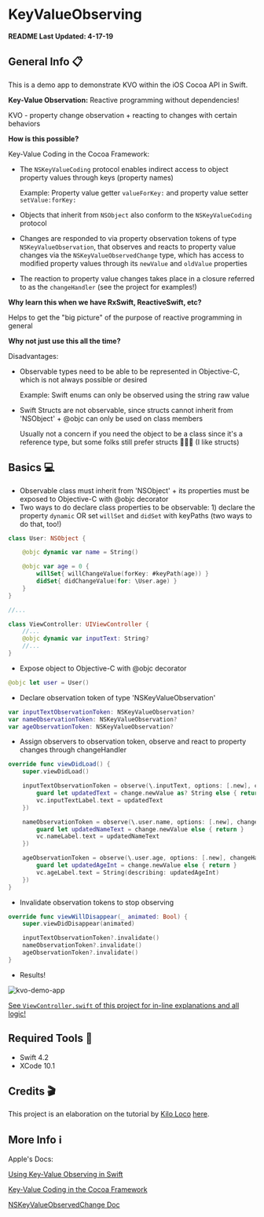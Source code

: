 # KeyValueObserving

**README Last Updated: 4-17-19**

## General Info :clipboard:

This is a demo app to demonstrate KVO within the iOS Cocoa API in Swift.

**Key-Value Observation:** Reactive programming without dependencies!

KVO - property change observation + reacting to changes with certain behaviors

**How is this possible?**

Key-Value Coding in the Cocoa Framework:

- The `NSKeyValueCoding` protocol enables indirect access to object property values through keys (property names)
    
    Example: Property value getter `valueForKey:` and property value setter `setValue:forKey:`

- Objects that inherit from `NSObject` also conform to the `NSKeyValueCoding` protocol

- Changes are responded to via property observation tokens of type `NSKeyValueObservation`, that observes and reacts to property value changes via the `NSKeyValueObservedChange` type, which has access to modified property values through its `newValue` and `oldValue` properties

- The reaction to property value changes takes place in a closure referred to as the `changeHandler` (see the project for examples!)

**Why learn this when we have RxSwift, ReactiveSwift, etc?**

Helps to get the "big picture" of the purpose of reactive programming in general  

**Why not just use this all the time?**

Disadvantages:

- Observable types need to be able to be represented in Objective-C, which is not always possible or desired

    Example: Swift enums can only be observed using the string raw value
      
- Swift Structs are not observable, since structs cannot inherit from 'NSObject' + @objc can only be used on class members

    Usually not a concern if you need the object to be a class since it's a reference type, but some folks still prefer structs 🤷🏾‍♀️ (I like structs)
     
## Basics :computer:

- Observable class must inherit from 'NSObject' + its properties must be exposed to Objective-C with @objc decorator
- Two ways to do declare class properties to be observable: 1) declare the property `dynamic` OR set `willSet` and `didSet` with keyPaths (two ways to do that, too!)

```swift
class User: NSObject {

    @objc dynamic var name = String()

    @objc var age = 0 {
        willSet{ willChangeValue(forKey: #keyPath(age)) }
        didSet{ didChangeValue(for: \User.age) }
    }
}

//...

class ViewController: UIViewController {
    //...
    @objc dynamic var inputText: String?
    //...
}
```

- Expose object to Objective-C with @objc decorator

```swift
@objc let user = User()
```
- Declare observation token of type 'NSKeyValueObservation'

```swift
var inputTextObservationToken: NSKeyValueObservation?
var nameObservationToken: NSKeyValueObservation?
var ageObservationToken: NSKeyValueObservation?
```
- Assign observers to observation token, observe and react to property changes through changeHandler

```swift
override func viewDidLoad() {
    super.viewDidLoad()

    inputTextObservationToken = observe(\.inputText, options: [.new], changeHandler: { (vc, change) in
        guard let updatedText = change.newValue as? String else { return }
        vc.inputTextLabel.text = updatedText
    })

    nameObservationToken = observe(\.user.name, options: [.new], changeHandler: { (vc, change) in
        guard let updatedNameText = change.newValue else { return }
        vc.nameLabel.text = updatedNameText
    })

    ageObservationToken = observe(\.user.age, options: [.new], changeHandler: { (vc, change) in
        guard let updatedAgeInt = change.newValue else { return }
        vc.ageLabel.text = String(describing: updatedAgeInt)
    })
}
```
- Invalidate observation tokens to stop observing

```swift
override func viewWillDisappear(_ animated: Bool) {
    super.viewDidDisappear(animated)

    inputTextObservationToken?.invalidate()
    nameObservationToken?.invalidate()
    ageObservationToken?.invalidate()
}
```

- Results!

![kvo-demo-app](https://user-images.githubusercontent.com/8409475/54553143-f2892e80-4987-11e9-85ce-0e15f7b849f0.gif "KVO Demo App")
     
[See `ViewController.swift` of this project for in-line explanations and all logic!](https://github.com/BritneyS/KeyValueObserving/blob/master/KeyValueObserving/ViewController.swift)

## Required Tools :wrench:

- Swift 4.2
- XCode 10.1

## Credits :clapper:

This project is an elaboration on the tutorial by [Kilo Loco](https://www.youtube.com/channel/UCv75sKQFFIenWHrprnrR9aA) [here](https://www.youtube.com/watch?v=Wu5l4e5uW4w).

## More Info :information_source:

Apple's Docs: 

[Using Key-Value Observing in Swift](https://developer.apple.com/documentation/swift/cocoa_design_patterns/using_key-value_observing_in_swift)

[Key-Value Coding in the Cocoa Framework](https://developer.apple.com/library/archive/documentation/Cocoa/Conceptual/KeyValueCoding/index.html)

[NSKeyValueObservedChange Doc](https://developer.apple.com/documentation/foundation/nskeyvalueobservedchange)

